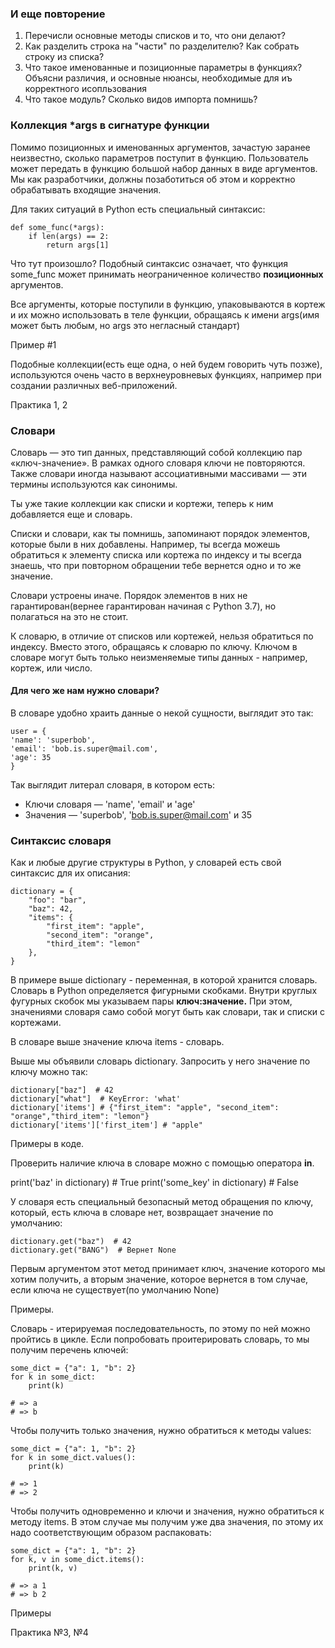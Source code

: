 ### И еще повторение

1. Перечисли основные методы списков и то, что они делают?
2. Как разделить строка на "части" по разделителю? Как собрать строку из списка?
3. Что такое именованные и позиционные параметры в функциях? Объясни различия, и основные нюансы, необходимые для иъ корректного исопльзования
4. Что такое модуль? Сколько видов импорта помнишь?


### Коллекция *args в сигнатуре функции

Помимо позиционных и именованных аргументов, зачастую заранее неизвестно, сколько параметров поступит в функцию. Пользователь может передать в
функцию большой набор данных в виде аргументов. Мы как разработчики, должны позаботиться об этом и корректно обрабатывать входящие значения.

Для таких ситуаций в Python есть специальный синтаксис: 

    def some_func(*args):
        if len(args) == 2:
            return args[1]

Что тут произошло? Подобный синтаксис означает, что функция some_func может принимать неограниченное количество **позиционных** аргументов.

Все аргументы, которые поступили в функцию, упаковываются в кортеж и их можно использовать в теле функции, обращаясь к имени args(имя может быть любым, но args это негласный стандарт)

Пример #1

Подобные коллекции(есть еще одна, о ней будем говорить чуть позже), используются очень часто в верхнеуровневых функциях, например при создании различных веб-приложений.

Практика 1, 2


### Словари


Словарь — это тип данных, представляющий собой коллекцию пар «ключ-значение». В рамках одного словаря ключи не повторяются. 
Также словари иногда называют ассоциативными массивами — эти термины используются как синонимы.

Ты уже такие коллекции как списки и кортежи, теперь к ним добавляется еще и словарь.

Списки и словари, как ты помнишь, запоминают порядок элементов, которые были в них добавлены. Например, ты всегда можешь
обратиться к элементу списка или кортежа по индексу и ты всегда знаешь, что при повторном обращении тебе вернется одно и то же значение.

Словари устроены иначе. Порядок элементов в них не гарантирован(вернее гарантирован начиная с Python 3.7), но полагаться на это не стоит.

К словарю, в отличие от списков или кортежей, нельзя обратиться по индексу. Вместо этого, обращаясь к словарю по ключу. 
Ключом в словаре могут быть только неизменяемые типы данных - например, кортеж, или число.

#### Для чего же нам нужно словари?

В словаре удобно храить данные о некой сущности, выглядит это так:
    
    user = {
    'name': 'superbob',
    'email': 'bob.is.super@mail.com',
    'age': 35
    }

Так выглядит литерал словаря, в котором есть:

* Ключи словаря — 'name', 'email' и 'age'
* Значения — 'superbob', 'bob.is.super@mail.com' и 35


### Синтаксис словаря

Как и любые другие структуры в Python, у словарей есть свой синтаксис для их описания:

    dictionary = {
        "foo": "bar",
        "baz": 42,
        "items": {
            "first_item": "apple",
            "second_item": "orange",
            "third_item": "lemon"
        },
    }

В примере выше dictionary - переменная, в которой хранится словарь. Словарь в Python определяется фигурными скобками.
Внутри круглых фугурных скобок мы указываем пары **ключ:значение.** При этом, значениями словаря само собой могут быть как словари, так и списки с кортежами.

В словаре выше значение ключа items - словарь. 

Выше мы объявили словарь dictionary. Запросить у него значение по ключу можно так:

    dictionary["baz"]  # 42
    dictionary["what"]  # KeyError: 'what'
    dictionary['items'] # {"first_item": "apple", "second_item": "orange","third_item": "lemon"}
    dictionary['items']['first_item'] # "apple"

Примеры в коде.

Проверить наличие ключа в словаре можно с помощью оператора **in**.

print('baz' in dictionary) # True
print('some_key' in dictionary) # False

У словаря есть специальный безопасный метод обращения по ключу, который, есть ключа в словаре нет, 
возвращает значение по умолчанию:

    dictionary.get("baz")  # 42
    dictionary.get("BANG")  # Вернет None

Первым аргументом этот метод принимает ключ, значение которого мы хотим получить, а вторым  значение, которое вернется в том случае, если ключа не существует(по умолчанию None)

Примеры.

Словарь - итерируемая последовательность, по этому по ней можно пройтись в цикле.
Если попробовать проитерировать словарь, то мы получим перечень ключей:
    
    some_dict = {"a": 1, "b": 2}
    for k in some_dict:
        print(k)
    
    # => a
    # => b

Чтобы получить только значения, нужно обратиться к методы values:

    some_dict = {"a": 1, "b": 2}
    for k in some_dict.values():
        print(k)
    
    # => 1
    # => 2

Чтобы получить одновременно и ключи и значения, нужно обратиться к методу items. В этом случае мы получим уже два значения, по этому их надо соответствующим образом распаковать:

    some_dict = {"a": 1, "b": 2}
    for k, v in some_dict.items():
        print(k, v)
    
    # => a 1
    # => b 2

Примеры

Практика №3, №4
